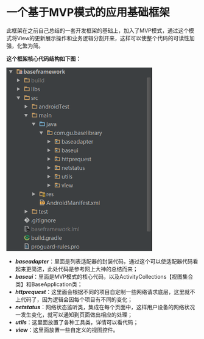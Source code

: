 # 一个基于MVP模式的应用基础框架 #

此框架在之前自己总结的一套开发框架的基础上，加入了MVP模式，通过这个模式将View的更新展示操作和业务逻辑分割开来，这样可以使整个代码的可读性加强，化繁为简。

**这个框架核心代码结构如下图：**


![框架结构图](https://github.com/NateRobinson/MyBaseMvpLibrary/blob/master/imgs/1.png?raw=true)


- ***baseadapter***：里面是列表适配器的封装代码，通过这个可以使适配器代码看起来更简洁，此处代码是参考网上大神的总结而来；
- ***baseui***：里面是MVP模式的核心代码，以及ActivityCollections【视图集合类】和BaseApplication类；
- ***httprequest***：这里面会根据不同的项目自定制一些网络请求底层，这里就不上代码了，因为逻辑会因每个项目有不同的变化；
- ***netstatus***：网络状态监听类，集成在每个页面中，这样用户设备的网络状况一发生变化，就可以通知到页面做出相应的处理；
- ***utils***：这里面放置了各种工具类，详情可以看代码；
- ***view***：这里面放置一些自定义的视图控件。